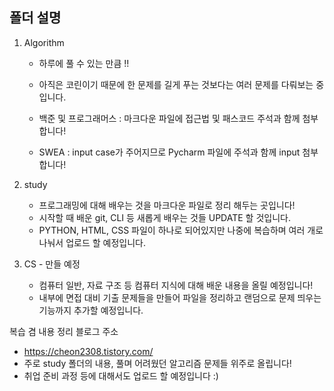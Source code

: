 ## 폴더 설명

1. Algorithm
	- 하루에 풀 수 있는 만큼 !! 
	- 아직은 코린이기 때문에 한 문제를 길게 푸는 것보다는 여러 문제를 다뤄보는 중입니다.
	
	- 백준 및 프로그래머스 : 마크다운 파일에 접근법 및 패스코드 주석과 함께 첨부합니다!
	- SWEA : input case가 주어지므로 Pycharm 파일에 주석과 함께 input 첨부합니다!

2. study
	- 프로그래밍에 대해 배우는 것을 마크다운 파일로 정리 해두는 곳입니다!
	- 시작할 때 배운 git, CLI 등 새롭게 배우는 것들 UPDATE 할 것입니다.
	- PYTHON, HTML, CSS 파일이 하나로 되어있지만 나중에 복습하며 여러 개로 나눠서 업로드 할 예정입니다.

3. CS - 만들 예정
	- 컴퓨터 일반, 자료 구조 등 컴퓨터 지식에 대해 배운 내용을 올릴 예정입니다!
	- 내부에 면접 대비 기출 문제들을 만들어 파일을 정리하고 랜덤으로 문제 띄우는 기능까지 추가할 예정입니다.


복습 겸 내용 정리 블로그 주소
- https://cheon2308.tistory.com/
- 주로 study 폴더의 내용, 풀며 어려웠던 알고리즘 문제들 위주로 올립니다!
- 취업 준비 과정 등에 대해서도 업로드 할 예정입니다 :)
